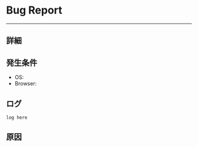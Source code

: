 # Bug Report

---

## 詳細
<!-- issueのタイトルには簡潔にバグの内容を、こちらには詳細なバグの内容を記載してください -->

## 発生条件
<!-- バグの発生条件を記載してください -->
- OS:
- Browser:

## ログ
<!-- エラーログがあれば、記載してください -->
```text
log here
```

## 原因
<!-- わかる場合は原因を記載してください -->
